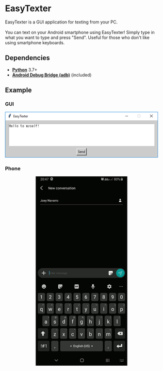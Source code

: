# EasyTexter
EasyTexter is a GUI application for texting from your PC.
<br><br>
You can text on your Android smartphone using EasyTexter! Simply type in what you want to type and press "Send". Useful for those who don't like using smartphone keyboards.

## Dependencies
* **[Python](https://www.python.org/)** 3.7+
* **[Android Debug Bridge (adb)](https://developer.android.com/studio/command-line/adb)** (included)

## Example
### GUI
<p align="center">
<img src="examples/EasyTexter.png" alt="preview"><br>
</p>

### Phone
<p align="center">
<img src="examples/EasyTexter.gif" alt="preview-phone" width="60%" height="60%">
</p>
